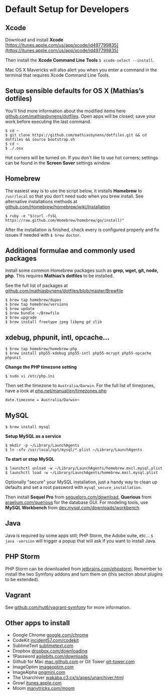 # Default Setup for Developers

## Xcode

Download and install **Xcode** [https://itunes.apple.com/us/app/xcode/id497799835](https://itunes.apple.com/us/app/xcode/id497799835)

Then install the **Xcode Command Line Tools** ``$ xcode-select --install``.

Mac OS X Mavericks will also alert you when you enter a command in the terminal that requires Xcode Command Line Tools. 


## Setup sensible defaults for OS X (Mathias’s dotfiles)

You'll find more information about the modified items here [github.com/mathiasbynens/dotfiles](https://github.com/mathiasbynens/dotfiles/blob/master/README.md). Open apps will be closed; save your work before executing the last command. 

```
$ cd ~
$ git clone https://github.com/mathiasbynens/dotfiles.git && cd dotfiles && source bootstrap.sh
$ cd ~
$ ./.osx
```

Hot corners will be turned on. If you don't like to use hot corners; settings can be found in the **Screen Saver** settings window. 


## Homebrew

The easiest way is to use the script below, it installs **Homebrew** to ``/usr/local`` so that you don’t need sudo when you brew install. See alternative installations methods at [github.com/Homebrew/homebrew/wiki/Installation](https://github.com/Homebrew/homebrew/wiki/Installation#alternative-installs)

```
$ ruby -e "$(curl -fsSL https://raw.github.com/Homebrew/homebrew/go/install)"
```

After the installation is finished, check every is configured properly and fix issues if needed with ``$ brew doctor``.


## Additional formulae and commonly used packages 

Install some common Homebrew packages such as **grep, wget, git, node, php**. This requires **Mathias’s dotfiles** to be installed. 

See the full list of packages  at [github.com/mathiasbynens/dotfiles/blob/master/Brewfile](https://github.com/mathiasbynens/dotfiles/blob/master/Brewfile)

```
$ brew tap homebrew/dupes
$ brew tap homebrew/versions
$ brew update
$ brew bundle ~/Brewfile
$ brew upgrade
$ brew install freetype jpeg libpng gd zlib
```


## xdebug, phpunit, intl, opcache...

```
$ brew tap homebrew/homebrew-php
$ brew install php55-xdebug php55-intl php55-mcrypt php55-opcache phpunit
```

**Change the PHP timezone setting**

```
$ sudo vi /etc/php.ini
```

Then set the timezone to ``Australia/Darwin``. For the full list of timezones, have a look at [php.net/manual/en/timezones.php](http://php.net/manual/en/timezones.php)

```
date.timezone = Australia/Darwin¬
```

## MySQL

```
$ brew install mysql
```

**Setup MySQL as a service**

```
$ mkdir -p ~/Library/LaunchAgents
$ ln -sfv /usr/local/opt/mysql/*.plist ~/Library/LaunchAgents
```

**To start or stop MySQL**

```
$ launchctl unload -w ~/Library/LaunchAgents/homebrew.mxcl.mysql.plist
$ launchctl load -w ~/Library/LaunchAgents/homebrew.mxcl.mysql.plist
```

Optionally "secure" your MySQL installation, just a handy way to clean up defaults and set a root password with ``mysql_secure_installation``.

Then install **Sequel Pro** from [sequelpro.com/download](http://www.sequelpro.com/download), **Querious** from [araelium.com/querious](http://www.araelium.com/querious/) for the database GUI. For modeling tools, use **MySQL Workbench** from [dev.mysql.com/downloads/workbench](http://dev.mysql.com/downloads/workbench/).

 
## Java

Java is required by some apps still; PHP Storm, the Adobe suite, etc... ``$ java -version`` will trigger a popup that will ask if you want to install Java.


## PHP Storm

PHP Storm can be downloaded from [jetbrains.com/phpstorm](http://www.jetbrains.com/phpstorm/). Remember to install the two Symfony addons and turn them on (this section about plugins to be extended).


## Vagrant 

See [github.com/hut6/vagrant-symfony](https://github.com/hut6/vagrant-symfony)
 for more information. 
 

## Other apps to install

- Google Chrome [google.com/chrome](http://www.google.com/chrome/)
- CodeKit [incident57.com/codekit](https://incident57.com/codekit/)
- SublimeText [sublimetext.com](http://www.sublimetext.com/3)
- Dropbox [dropbox.com/downloading](https://www.dropbox.com/downloading)
- 1Password [agilebits.com/downloads](https://agilebits.com/downloads)
- Github for Mac [mac.github.com](https://mac.github.com/) or Git Tower [git-tower.com](http://www.git-tower.com/)
- ImageOptim [imageoptim.com](https://imageoptim.com/)
- ImageAlpha [pngmini.com](http://pngmini.com/)
- The Unarchiver [wakaba.c3.cx/s/apps/unarchiver.html](http://wakaba.c3.cx/s/apps/unarchiver.html)
- Growl [itunes.apple.com](https://itunes.apple.com/au/app/growl/id467939042)
- Moom [manytricks.com/moom](http://manytricks.com/moom/)

